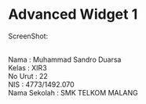 # Advanced Widget 1

ScreenShot:



<br>Nama          : Muhammad Sandro Duarsa
<br>Kelas         : XIR3
<br>No Urut       : 22
<br>NIS           : 4773/1492.070
<br>Nama Sekolah  : SMK TELKOM MALANG
